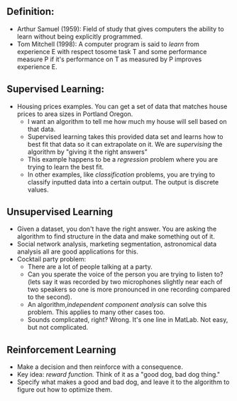 ## Definition:
- Arthur Samuel (1959): Field of study that gives computers the ability to learn without being explicitly programmed.
- Tom Mitchell (1998): A computer program is said to *learn* from experience E with respect tosome task T and some performance measure P if it's performance on T as measured by P improves experience E.

## Supervised Learning:
- Housing prices examples. You can get a set of data that matches house prices to area sizes in Portland Oregon.
    - I want an algorithm to tell me how much my house will sell based on that data.
    - Supervised learning takes this provided data set and learns how to best fit that data so it can extrapolate on it. We are *supervising* the algorithm by "giving it the right answers"
    - This example happens to be a *regression* problem where you are trying to learn the best fit.
    - In other examples, like *classification* problems, you are trying to classify inputted data into a certain output. The output is discrete values.

## Unsupervised Learning
- Given a dataset, you don't have the right answer. You are asking the algorithm to find structure in the data and make something out of it.
- Social network analysis, marketing segmentation, astronomical data analysis all are good applications for this.
- Cocktail party problem: 
    - There are a lot of people talking at a party.
    - Can you sperate the voice of the person you are trying to listen to? (lets say it was recorded by two microphones slightly near each of two speakers so one is more pronounced in one recording compared to the second).
    - An algorithm,*independent component analysis* can solve this problem. This applies to many other cases too.
    - Sounds complicated, right? Wrong. It's one line in MatLab. Not easy, but not complicated.

## Reinforcement Learning
- Make a decision and then reinforce with a consequence.
- Key idea: *reward function.* Think of it as a "good dog, bad dog thing."
- Specify what makes a good and bad dog, and leave it to the algorithm to figure
 out how to optimize them.

